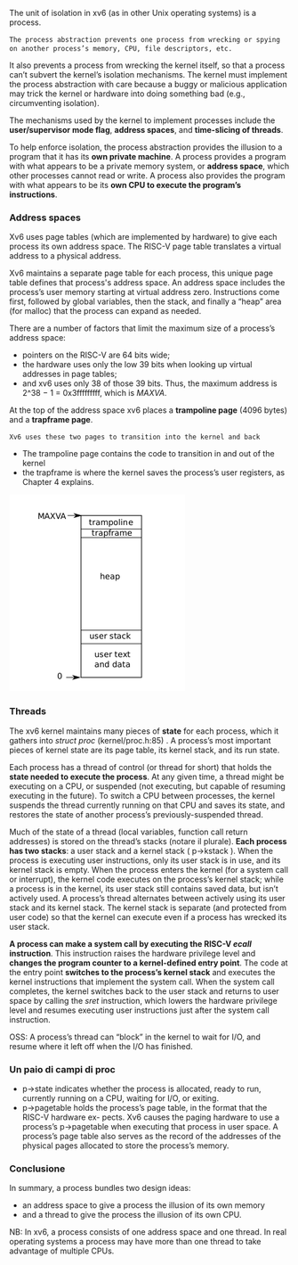 The unit of isolation in xv6 (as in other Unix operating systems) is a process. 

    The process abstraction prevents one process from wrecking or spying on another process’s memory, CPU, file descriptors, etc.

It also prevents a process from wrecking the kernel itself, so that a process can’t subvert the kernel’s isolation mechanisms. The kernel must implement the process abstraction with care because a buggy or malicious application may trick the kernel or hardware into doing something bad (e.g., circumventing isolation).

The mechanisms used by the kernel to implement processes include the __user/supervisor mode flag__, __address spaces__, and __time-slicing of threads__.

To help enforce isolation, the process abstraction provides the illusion to a program that it has its __own private machine__. A process provides a program with what appears to be a private memory system, or __address space__, which other processes cannot read or write. A process also provides the
program with what appears to be its __own CPU to execute the program’s instructions__.

### Address spaces
Xv6 uses page tables (which are implemented by hardware) to give each process its own address space. The RISC-V page table translates a virtual address  to a physical address. 

Xv6 maintains a separate page table for each process, this unique page table defines that process's address space. An address space includes the process’s user memory starting at virtual address zero. Instructions come first, followed by global variables, then the stack, and finally a “heap” area (for malloc) that the process can expand as needed.

There are a number of factors that limit the maximum size of a process’s address space: 
- pointers on the RISC-V are 64 bits wide;
- the hardware uses only the low 39 bits when looking up virtual addresses in page tables;
- and xv6 uses only 38 of those 39 bits. 
Thus, the maximum address is 2^38 − 1 = 0x3fffffffff, which is _MAXVA_.

At the top of the address space xv6 places a __trampoline page__ (4096 bytes) and a __trapframe page__.

    Xv6 uses these two pages to transition into the kernel and back

- The trampoline page contains the code to transition in and out of the kernel
- the trapframe is where the kernel saves the process’s user registers, as Chapter 4 explains.

![alt text](immagini/layout_of_process_virtuale_address_space.png)

### Threads
The xv6 kernel maintains many pieces of __state__ for each process, which it gathers into _struct proc_ (kernel/proc.h:85) . A process’s most important pieces of kernel state are its page table, its kernel stack, and its run state.

Each process has a thread of control (or thread for short) that holds the __state needed to execute the process__. At any given time, a thread might be executing on a CPU, or suspended (not executing, but capable of resuming executing in the future). To switch a CPU between processes, the kernel suspends the thread currently running on that CPU and saves its state, and restores the state of another process’s previously-suspended thread.

Much of the state of a thread (local variables, function call return addresses) is stored on the thread’s stacks (notare il plurale). __Each process has two stacks__: a user stack and a kernel stack ( p->kstack ). When the process is executing user instructions, only its user stack is in use, and its kernel stack is empty. When the process enters the kernel (for a system call or interrupt), the kernel code executes on the process’s kernel stack; while a process is in the kernel, its user stack still contains saved data, but isn’t actively used. A process’s thread alternates between actively using its user stack and its kernel stack. The kernel stack is separate (and protected from user code) so that the kernel can execute even if a process has wrecked its user stack.

**A process can make a system call by executing the RISC-V _ecall_ instruction**. This instruction raises the hardware privilege level and __changes the program counter to a kernel-defined entry point__. The code at the entry point __switches to the process’s kernel stack__ and executes the kernel instructions that implement the system call. When the system call completes, the kernel switches back to the user stack and returns to user space by calling the _sret_ instruction, which lowers the hardware privilege level and resumes executing user instructions just after the system call instruction. 

OSS: A process’s thread can “block” in the kernel to wait for I/O, and resume where it left off when the I/O has finished.

### Un paio di campi di proc
- p->state indicates whether the process is allocated, ready to run, currently running on a CPU, waiting for I/O, or exiting.
- p->pagetable holds the process’s page table, in the format that the RISC-V hardware ex- pects. Xv6 causes the paging hardware to use a process’s p->pagetable when executing that process in user space. A process’s page table also serves as the record of the addresses of the physical pages allocated to store the process’s memory.

### Conclusione
In summary, a process bundles two design ideas: 
- an address space to give a process the illusion of its own memory
- and a thread to give the process the illusion of its own CPU.

NB: In xv6, a process consists of one address space and one thread. In real operating systems a process may have more than one thread to take advantage of multiple CPUs.